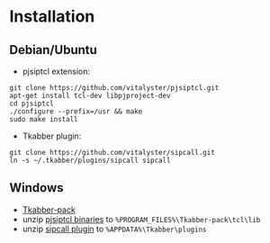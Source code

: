 Installation
============
Debian/Ubuntu
------
 * pjsiptcl extension:
```
git clone https://github.com/vitalyster/pjsiptcl.git
apt-get install tcl-dev libpjproject-dev
cd pjsiptcl
./configure --prefix=/usr && make
sudo make install
```
 * Tkabber plugin:
```
git clone https://github.com/vitalyster/sipcall.git
ln -s ~/.tkabber/plugins/sipcall sipcall
```

Windows
------
 * [Tkabber-pack](https://github.com/tkabber/Tkabber-pack/releases/latest)
 * unzip [pjsiptcl binaries](https://www.dropbox.com/s/82xazksklxaqo7b/pjsiptcl0.1.zip) to `%PROGRAM_FILES%\Tkabber-pack\tcl\lib`
 * unzip [sipcall plugin](https://www.dropbox.com/s/0583lpocfv5nhnq/sipcall.zip) to `%APPDATA%\Tkabber\plugins`
